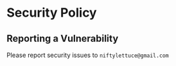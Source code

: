 # Security Policy


## Reporting a Vulnerability

Please report security issues to `niftylettuce@gmail.com`
